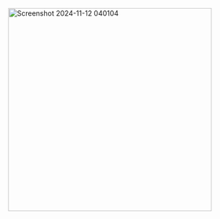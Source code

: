 <img width="414" alt="Screenshot 2024-11-12 040104" src="https://github.com/user-attachments/assets/73c8d26d-d6f3-4320-af85-13ee8074bf09">
